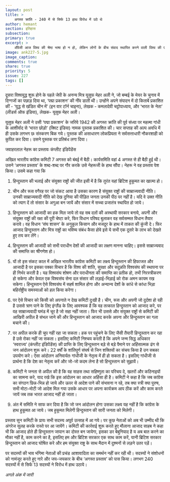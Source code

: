 ```yaml
---
layout: post
title: >
    अगस्त क्रांति - 240 में से सिर्फ 13 हाथ विरोध में उठे थे
author: hemant
section: इतिहास
subsection:
primary: true
excerpt: >
    अँग्रेजी आज विश्व की श्रेष्ठ भाषा हो न हो, लेकिन लोगों के बीच संवाद स्थापित करने वाली विश्व की एक महत्वपूर्ण भाषा तो हैं ही. भारत की मान्यताओं की माने तो यहाँ अँग्रेजी का महत्व लोगों के दिलो दिमाग पर इतना छाया है कि ...
image: ank227-5.jpg
image_caption: 
comments: true
share: true
priority: 5
issue: 227
tags: []
---
```


दूसरा विश्वयुद्ध शुरू होने के पहले जेपी के अनन्य मित्र यूसुफ मेहर अली ने, जो बम्बई के मेयर के चुनाव में दिग्गजों का पछाड़ दिया था, ‘पद्मा प्रकाशन’ की नींव डाली थी। उन्होंने अपने संपादन में दो किताबें प्रकाशित कीं - ‘युद्ध से खंडित चीन में’ (इन वार टॉर्न चाइना), लेखक - कमलादेवी चट्टोपाध्याय, और ‘भारत के नेता’ (लीडर्स ऑफ इंडिया), लेखक- यूसुफ मेहर अली।

यूसुफ मेहर अली ने उसी ‘पद्मा प्रकाशन’ के जरिये 1942 की अगस्त क्रांति की पूर्व संध्या पर महत्मा गांधी के आशीर्वाद से ‘भारत छोड़ो’ (क्विट इंडिया) नामक पुस्तक प्रकाशित की। चार सप्ताह की अल्प अवधि में ही उसके लगभग छः संस्करण बिक गये। पुस्तक की असाधारण लोकप्रियता ने सर्वसत्ताधारी नौकरशाही को कुपित कर दिया। उसने पुस्तक पर प्रतिबंध लगा दिया।

जवाहरलाल नेहरू का प्रस्तावः कंप्लीट इंडिपेंडेंस

अखिल भारतीय कांग्रेस कमिटी 7 अगस्त को बंबई में बैठी। कार्यसमिति वहां 4 अगस्त से ही बैठी हुई थी। उसने ‘अगस्त प्रस्ताव’ के शब्द-शब्द पर गौर करके उसे नेहरूजी के हाथ सौंपा। नेहरू ने वह प्रस्ताव पेश किया। उसमे कहा गया कि

1. हिन्दुस्तान की भलाई और संयुक्त राष्ट्रों की जीत इसी में है कि तुरंत यहां ब्रिटिश हुकूमत का खात्मा हो।

2. चीन और रूस वगैरह पर जो संकट आया है उसका कारण है संयुक्त राष्ट्रों की साम्राज्यवादी नीति। उनकी साम्राज्यवादी नीति को देख दुनिया की पीड़ित जनता उनकी पीठ पर नहीं है। यदि वे उक्त नीति को त्याग दें तो संसार के अगुआ बन जायें और संसार में सच्चा प्रजातंत्र स्थापित हो जाये।

3. हिन्दुस्तान को आजादी का हक मिल जाये तो वह सब दलों की अस्थायी सरकार बनाये, अपनी और संयुक्त राष्ट्रों की रक्षा की पूरी चेष्टा करे, फिर विधान परिषद बुलाकर वह सर्वसम्मत विधान तैयार करावे। वह विधान ‘संघ शासन’ के अनुकूल किसान और मजदूर के हाथ में ताकत की कुंजी दे। फिर आजाद हिन्दुस्तान और मित्र राष्ट्रों का भविष्य संबंध कैसा होवे इसे ये सभी एक दूसरे के लाभ को देखते हुए तय कर लेंगे।

4. हिन्दुस्तान की आजादी को सभी पराधीन देशों की आजादी का लक्षण मानना चाहिए। इससे साम्राज्यवाद की समाप्ति का श्रीगणेश हो।

5. यों तो इस संकट काल में अखिल भारतीय कांग्रेस कमिटी का लक्ष्य हिन्दुस्तान की हिफाजत और आजादी है पर इसका पक्का विचार है कि विश्व की शांति, सुरक्षा और सदुन्नति विश्वसंघ की स्थापना पर ही निर्भर करती है। यह विश्वसंघ शोषण और पराधीनता की समाप्ति का प्रतीक हो, तभी निरस्त्रीकरण हो सकेगा और केवल एक विश्वसंघ सेना दल संसार की लड़ाई-भिड़ाई को रोक अमन कायम रख सकेगा। हिन्दुस्तान ऐसे विश्वसंघ में सहर्ष शामिल होगा और अन्यान्य देशों के कांधे से कांधा भिड़ा बहिर्राष्ट्रीय समस्याओं को हल किया करेगा।

6. पर ऐसे विचार को किसी को अपनाते न देख कमिटी दुःखी है। चीन, रूस और अपनी जो दुर्दशा हो रही है उससे त्राण पाने के लिए इंग्लैंड के लिए आवश्यक है कि वह तत्काल हिन्दुस्तान को आजाद करे, पर वह साम्राज्यवादी घमंड में चूर है जो सहा नहीं जाता। फिर भी उससे और संयुक्त राष्ट्रों से कमिटी की आखिरी अपील है संभल जाने की और हिन्दुस्तान को आजाद करके अपना और हिन्दुस्तान का गला बचाने की।

7. पर अपील करके ही चुप नहीं रहा जा सकता। हक पर पहुंचने के लिए जैसी तैयारी हिन्दुस्तान कर रहा है उसे रोका नहीं जा सकता। इसलिए कमिटी निश्चय करती है कि अपने जन्म सिद्ध अधिकार ‘स्वराज्य’ (कंप्लीट इंडिपेंडेंस) की प्राप्ति के लिए हिन्दुस्तान बड़े से बड़े पैमाने पर अहिंसात्मक ढंग से जन आंदोलन शुरू करे। 22 वर्षों के शांतिपूर्ण संघर्ष से जिन शक्तियों का संचय किया है उन सबका उपयोग करे। ऐसा आंदोलन अनिवार्यतः गांधीजी के नेतृत्व में ही हो सकता है। इसलिए गांधीजी से प्रार्थना है कि देश का नेतृत्व करें और जो-जो कदम लेना है सो हिन्दुस्तान को सुझावें।

8. कमिटी ने जनता से अपील की है कि वह साहस तथा सहिष्णुता का परिचय दे, खतरों और कठिनाइयों का सामना करे, याद रखे कि इस आंदोलन का आधार अहिंसा ही है। कमिटी ने कहा है कि जब कांग्रेस का संगठन छिन्न-भिन्न हो जाये और ऊपर से आदेश पाने की संभावना न रहे, तब क्या स्त्री क्या पुरुष, सभी मोटा-मोटी जो आदेश मिल गया उसके आधार पर अपना कार्यक्रम आप ठीक करें और काम करते जायें जब तक भारत आजाद नहीं हो जाता।

9. अंत में समिति ने साफ कर दिया है कि जो जन आंदोलन होगा उसका लक्ष्य यह नहीं है कि कांग्रेस के हाथ हुकूमत आ जाये। जब हुकूमत मिलेगी हिन्दुस्तान की सारी जनता को मिलेगी।

प्रस्ताव सुन कमिटी के प्रायः सभी सदस्य अपूर्व उत्साह में आ गये। पर कुछ नेताओं को अब भी उम्मीद थी कि अंगरेज सुलह करके रास्ते पर आ जायेंगे। कमिटी की कार्रवाई शुरू करते हुए मौलाना आजाद साहब ने कहा भी कि आजाद होते ही हिन्दुस्तान जापान का दोस्त बन जायेगा, इसका डर बेबुनियाद है य अब बात करने का मौका नहीं है, काम करने का है, इसलिए हम और ब्रिटिश सरकार एक साथ काम करें, यानी ब्रिटिश सरकार हिन्दुस्तान को आजाद घोषित करे और हम संयुक्त राष्ट्र के साथ मैदान में दुश्मनों से लड़ने उतर पड़ें।

पर सदस्यों की भाव भंगिमा नेताओं की प्रचंड आशावादिता का समर्थन नहीं कर रही थी। सदस्यों ने संशोधनों को नामंजूर करते हुए नारे और जय-जयकार के बीच ‘अगस्त प्रस्ताव’ को पास किया। लगभग 240 सदस्यों में से सिर्फ 13 सदस्यों ने विरोध में हाथ उठाये।

*अगले अंक में जारी*